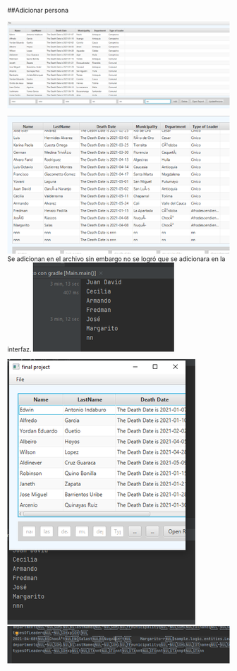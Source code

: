 ##Adicionar persona 

![img_5.png](img_5.png)

![img_6.png](img_6.png)
Se adicionan en el archivo sin embargo no se logró que se adicionara 
en la interfaz. 
![img_4.png](img_4.png)

![img_7.png](img_7.png)
![img_8.png](img_8.png)

